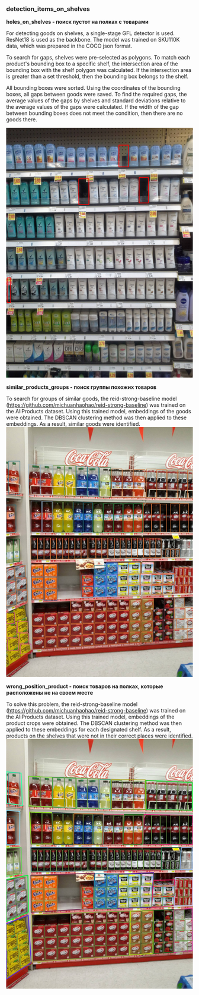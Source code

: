 ### detection_items_on_shelves

**holes_on_shelves - поиск пустот на полках с товарами**

For detecting goods on shelves, a single-stage GFL detector is used. ResNet18 is used as the backbone. The model was trained on SKU110K data, which was prepared in the COCO json format.

To search for gaps, shelves were pre-selected as polygons. To match each product's bounding box to a specific shelf, the intersection area of the bounding box with the shelf polygon was calculated. If the intersection area is greater than a set threshold, then the bounding box belongs to the shelf.

All bounding boxes were sorted. Using the coordinates of the bounding boxes, all gaps between goods were saved. To find the required gaps, the average values of the gaps by shelves and standard deviations relative to the average values of the gaps were calculated. If the width of the gap between bounding boxes does not meet the condition, then there are no goods there.

![](result_holes_on_shelve.jpg)

**similar_products_groups - поиск группы похожих товаров**

To search for groups of similar goods, the reid-strong-baseline model (https://github.com/michuanhaohao/reid-strong-baseline) was trained on the AliProducts dataset. Using this trained model, embeddings of the goods were obtained. The DBSCAN clustering method was then applied to these embeddings. As a result, similar goods were identified.
![](result_similar_products_group.jpg)

**wrong_position_product - поиск товаров на полках, которые расположены не на своем месте**

To solve this problem, the reid-strong-baseline model (https://github.com/michuanhaohao/reid-strong-baseline) was trained on the AliProducts dataset. Using this trained model, embeddings of the product crops were obtained. The DBSCAN clustering method was then applied to these embeddings for each designated shelf. As a result, products on the shelves that were not in their correct places were identified.
![](result_wrong_position_product.jpg)
